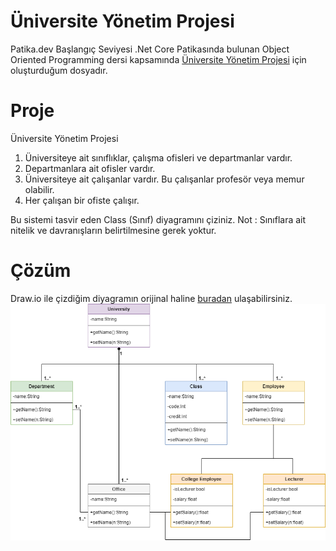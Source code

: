 # Üniversite Yönetim Projesi

Patika.dev Başlangıç Seviyesi .Net Core Patikasında bulunan Object Oriented Programming dersi kapsamında [Üniversite Yönetim Projesi](https://app.patika.dev/courses/oop/odev-university) için oluşturduğum dosyadır.

# Proje

Üniversite Yönetim Projesi

1. Üniversiteye ait sınıflıklar, çalışma ofisleri ve departmanlar vardır.
2. Departmanlara ait ofisler vardır.
3. Üniversiteye ait çalışanlar vardır. Bu çalışanlar profesör veya memur olabilir.
4. Her çalışan bir ofiste çalışır.

Bu sistemi tasvir eden Class (Sınıf) diyagramını çiziniz.
Not : Sınıflara ait nitelik ve davranışların belirtilmesine gerek yoktur.

# Çözüm

Draw.io ile çizdiğim diyagramın orijinal haline [buradan](https://github.com/haydarcancoskun92/patika.devEgitimleri/tree/main/.NetCorePatikalari/BaslangicSeviyesi.NetCorePatikasi/ObjectOrientedProgramming/UniversiteYonetimProjesi/Assets) ulaşabilirsiniz.
![UniversiteYonetimDiyagramı](https://raw.githubusercontent.com/haydarcancoskun92/patika.devEgitimleri/main/.NetCorePatikalari/BaslangicSeviyesi.NetCorePatikasi/ObjectOrientedProgramming/UniversiteYonetimProjesi/Assets/%C3%9Cniversite%20Y%C3%B6netim%20Sistemi.drawio.png)
